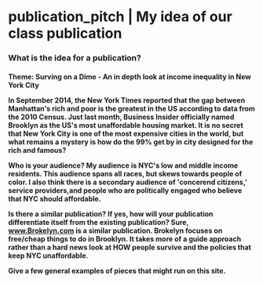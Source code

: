 # publication_pitch | My idea of our class publication 

<h3>What is the idea for a publication?</h3>

<h4>Theme: Surving on a Dime - An in depth look at income inequality in New York City<h/4>
<div>
<p>In September 2014, the New York Times reported that the gap between Manhattan's rich and poor is the greatest in the US according to data from the 2010 Census. Just last month, Business Insider officially named Brooklyn as the US's most unaffordable housing market. It is no secret that New York City is one of the most expensive cities in the world, but what remains a mystery is how do the 99% get by in city designed for the rich and famous? </p>
</div>

Who is your audience?
My audience is NYC's low and middle income residents. This audience spans all races, but skews towards people of color. 
I also think there is a secondary audience of 'concerend citizens,' service providers,and people who are politically engaged who believe that NYC should affordable.  

Is there a similar publication? If yes, how will your publication differentiate itself from the existing publication?
Sure, www.Brokelyn.com is a similar publication. Brokelyn focuses on free/cheap things to do in Brooklyn. It takes more of a guide approach rather than a hard news look at HOW people survive and the policies that keep NYC unaffordable. 

Give a few general examples of pieces that might run on this site.

